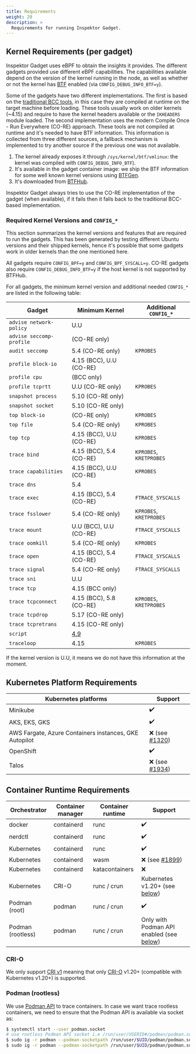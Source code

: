 ```yaml
---
title: Requirements
weight: 20
description: >
  Requirements for running Inspektor Gadget.
---
```


## Kernel Requirements (per gadget)

Inspektor Gadget uses eBPF to obtain the insights it provides. The
different gadgets provided use different eBPF capabilities. The
capabilities available depend on the version of the kernel running in the
node, as well as whether or not the kernel has
[BTF](https://www.kernel.org/doc/html/latest/bpf/btf.html) enabled (via
`CONFIG_DEBUG_INFO_BTF=y`).

Some of the gadgets have two different implementations. The first is
based on the [traditional BCC
tools](https://github.com/iovisor/bcc/tree/master/tools), in this case
they are compiled at runtime on the target machine before loading. These
tools usually work on older kernels (~4.15) and require to have the
kernel headers available or the `IKHEADERS` module loaded. The second
implementation uses the modern Compile Once - Run Everywhere (CO-RE)
approach. These tools are not compiled at runtime and it's needed to
have BTF information. This information is collected from three different
sources, a fallback mechanism is implemented to try another source if the
previous one was not available.

1. The kernel already exposes it through `/sys/kernel/btf/vmlinux`: the
   kernel was compiled with `CONFIG_DEBUG_INFO_BTF`).
2. It's available in the gadget container image: we ship the BTF
   information for some well known kernel versions using
   [BTFGen](https://github.com/kinvolk/btfgen).
3. It's downloaded from
   [BTFHub](https://github.com/aquasecurity/btfhub/).

Inspektor Gadget always tries to use the CO-RE implementation of the
gadget (when available), if it fails then it falls back to the
traditional BCC-based implementation.

### Required Kernel Versions and `CONFIG_*`

This section summarizes the kernel versions and features that are required to
run the gadgets. This has been generated by testing different Ubuntu versions
and their shipped kernels, hence it's possible that some gadgets work in older
kernels than the one mentioned here.

All gadgets require `CONFIG_BPF=y` and `CONFIG_BPF_SYSCALL=y`.
CO-RE gadgets also require `CONFIG_DEBUG_INFO_BTF=y` if the host kernel is not
supported by BTFHub.

For all gadgets, the minimum kernel version and additional needed `CONFIG_*` are
listed in the following table:

| Gadget                   | Minimum Kernel          | Additional `CONFIG_*`   |
|--------------------------|-------------------------|-------------------------|
| `advise network-policy`  | U.U                     |                         |
| `advise seccomp-profile` | (CO-RE only)            |                         |
| `audit seccomp`          | 5.4 (CO-RE only)        | `KPROBES`               |
| `profile block-io`       | 4.15 (BCC), U.U (CO-RE) |                         |
| `profile cpu`            | (BCC only)              |                         |
| `profile tcprtt`         | U.U (CO-RE only)        | `KPROBES`               |
| `snapshot process`       | 5.10 (CO-RE only)       |                         |
| `snapshot socket`        | 5.10 (CO-RE only)       |                         |
| `top block-io`           | (CO-RE only)            | `KPROBES`               |
| `top file`               | 5.4 (CO-RE only)        | `KPROBES`               |
| `top tcp`                | 4.15 (BCC), U.U (CO-RE) | `KPROBES`               |
| `trace bind`             | 4.15 (BCC), 5.4 (CO-RE) | `KPROBES`, `KRETPROBES` |
| `trace capabilities`     | 4.15 (BCC), U.U (CO-RE) | `KPROBES`               |
| `trace dns`              | 5.4                     |                         |
| `trace exec`             | 4.15 (BCC), 5.4 (CO-RE) | `FTRACE_SYSCALLS`       |
| `trace fsslower`         | 5.4 (CO-RE only)        | `KPROBES`, `KRETPROBES` |
| `trace mount`            | U.U (BCC), U.U (CO-RE)  | `FTRACE_SYSCALLS`       |
| `trace oomkill`          | 5.4 (CO-RE only)        | `KPROBES`               |
| `trace open`             | 4.15 (BCC), 5.4 (CO-RE) | `FTRACE_SYSCALLS`       |
| `trace signal`           | 5.4 (CO-RE only)        | `FTRACE_SYSCALLS`       |
| `trace sni`              | U.U                     |                         |
| `trace tcp`              | 4.15 (BCC only)         |                         |
| `trace tcpconnect`       | 4.15 (BCC), 5.8 (CO-RE) | `KPROBES`, `KRETPROBES` |
| `trace tcpdrop`          | 5.17 (CO-RE only)       |                         |
| `trace tcpretrans`       | 4.15 (CO-RE only)       |                         |
| `script`                 | [4.9][1]                |                         |
| `traceloop`              | 4.15                    | `KPROBES`               |

If the kernel version is U.U, it means we do not have this information at the
moment.

[1]: https://github.com/iovisor/bpftrace/blob/master/INSTALL.md#linux-kernel-requirements

## Kubernetes Platform Requirements

| Kubernetes platforms                                   | Support                                                                           |
|--------------------------------------------------------|-----------------------------------------------------------------------------------|
| Minikube                                               | ✔️                                                                                |
| AKS, EKS, GKS                                          | ✔️                                                                                |
| AWS Fargate, Azure Containers instances, GKE Autopilot | ❌ (see [#1320](https://github.com/inspektor-gadget/inspektor-gadget/issues/1320)) |
| OpenShift                                              | ✔️                                                                                |
| Talos                                                  | ❌ (see [#1934](https://github.com/inspektor-gadget/inspektor-gadget/issues/1934)) |

## Container Runtime Requirements

| Orchestrator      | Container manager | Container runtime | Support                                                                           |
|-------------------|-------------------|-------------------|-----------------------------------------------------------------------------------|
| docker            | containerd        | runc              | ✔️                                                                                |
| nerdctl           | containerd        | runc              | ✔️                                                                                |
| Kubernetes        | containerd        | runc              | ✔️                                                                                |
| Kubernetes        | containerd        | wasm              | ❌ (see [#1899](https://github.com/inspektor-gadget/inspektor-gadget/issues/1899)) |
| Kubernetes        | containerd        | katacontainers    | ❌                                                                                 |
| Kubernetes        | CRI-O             | runc / crun       | Kubernetes v1.20+ (see [below](#CRI-O))                                           |
| Podman (root)     | podman            | runc / crun       | ✔️                                                                                |
| Podman (rootless) | podman            | runc / crun       | Only with Podman API enabled (see [below](#Podman-rootless))                      |

### CRI-O

We only support [CRI v1](https://github.com/kubernetes/cri-api/tree/master/pkg/apis/runtime/v1) meaning that
only [CRI-O](https://github.com/cri-o/cri-o) v1.20+ (compatible with Kubernetes v1.20+) is supported.

### Podman (rootless)

We use [Podman API](https://docs.podman.io/en/latest/markdown/podman-system-service.1.html) to trace containers. In case
we want trace rootless containers, we need to ensure that the Podman API is available via socket as:

```bash
$ systemctl start --user podman.socket
# use rootless Podman API socket i.e /run/user/USERID#/podman/podman.sock
$ sudo ig -r podman --podman-socketpath /run/user/$UID/podman/podman.sock list-containers
$ sudo ig -r podman --podman-socketpath /run/user/$UID/podman/podman.sock snapshot process
```
